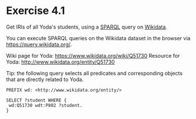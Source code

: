# Exercise 4.1

Get IRIs of all Yoda's students,
using a [SPARQL](https://www.w3.org/TR/sparql11-query/) query
on [Wikidata](https://www.wikidata.org/wiki/Wikidata:Main_Page).

You can execute SPARQL queries on the Wikidata dataset in the browser via <https://query.wikidata.org/>.

Wiki page for Yoda: <https://www.wikidata.org/wiki/Q51730>
Resource for Yoda: <http://www.wikidata.org/entity/Q51730>

Tip: the following query selects all predicates and corresponding objects that are directly related to Yoda.

```sparql
PREFIX wd: <http://www.wikidata.org/entity/>

SELECT ?student WHERE {
 wd:Q51730 wdt:P802 ?student.
}
```
